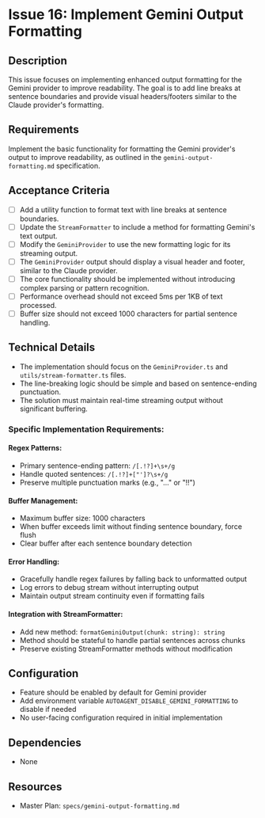 # Issue 16: Implement Gemini Output Formatting

## Description
This issue focuses on implementing enhanced output formatting for the Gemini provider to improve readability. The goal is to add line breaks at sentence boundaries and provide visual headers/footers similar to the Claude provider's formatting.

## Requirements
Implement the basic functionality for formatting the Gemini provider's output to improve readability, as outlined in the `gemini-output-formatting.md` specification.

## Acceptance Criteria
- [ ] Add a utility function to format text with line breaks at sentence boundaries.
- [ ] Update the `StreamFormatter` to include a method for formatting Gemini's text output.
- [ ] Modify the `GeminiProvider` to use the new formatting logic for its streaming output.
- [ ] The `GeminiProvider` output should display a visual header and footer, similar to the Claude provider.
- [ ] The core functionality should be implemented without introducing complex parsing or pattern recognition.
- [ ] Performance overhead should not exceed 5ms per 1KB of text processed.
- [ ] Buffer size should not exceed 1000 characters for partial sentence handling.

## Technical Details
- The implementation should focus on the `GeminiProvider.ts` and `utils/stream-formatter.ts` files.
- The line-breaking logic should be simple and based on sentence-ending punctuation.
- The solution must maintain real-time streaming output without significant buffering.

### Specific Implementation Requirements:

#### Regex Patterns:
- Primary sentence-ending pattern: `/[.!?]+\s+/g`
- Handle quoted sentences: `/[.!?]+["']?\s+/g`
- Preserve multiple punctuation marks (e.g., "..." or "!!")

#### Buffer Management:
- Maximum buffer size: 1000 characters
- When buffer exceeds limit without finding sentence boundary, force flush
- Clear buffer after each sentence boundary detection

#### Error Handling:
- Gracefully handle regex failures by falling back to unformatted output
- Log errors to debug stream without interrupting output
- Maintain output stream continuity even if formatting fails

#### Integration with StreamFormatter:
- Add new method: `formatGeminiOutput(chunk: string): string`
- Method should be stateful to handle partial sentences across chunks
- Preserve existing StreamFormatter methods without modification

## Configuration
- Feature should be enabled by default for Gemini provider
- Add environment variable `AUTOAGENT_DISABLE_GEMINI_FORMATTING` to disable if needed
- No user-facing configuration required in initial implementation

## Dependencies
- None

## Resources
- Master Plan: `specs/gemini-output-formatting.md`
